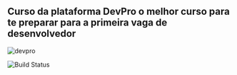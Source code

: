 ## Curso da plataforma DevPro o melhor curso para te preparar para a primeira vaga de desenvolvedor

![devpro](../static/devpro_logo.png)

![Build Status](https://app.travis-ci.com/marcospsviana/django-pythonpro-br.svg?branch=main)